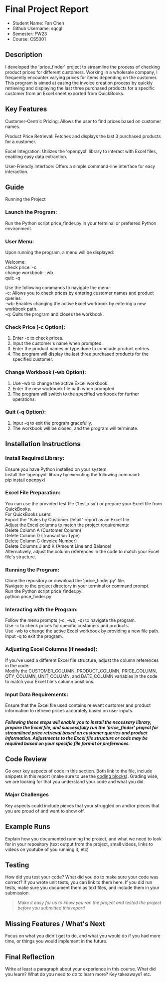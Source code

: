 # Final Project Report

* Student Name: Fan Chen
* Github Username: sqcgl
* Semester: FW23
* Course: CS5001



## Description 
I developed the 'price_finder' project to streamline the process of checking product prices for different customers. Working in a wholesale company, I frequently encounter varying prices for items depending on the customer. This program is aimed at easing the invoice creation process by quickly retrieving and displaying the last three purchased products for a specific customer from an Excel sheet exported from QuickBooks.


## Key Features
Customer-Centric Pricing: Allows the user to find prices based on customer names.<br>

Product Price Retrieval: Fetches and displays the last 3 purchased products for a customer.<br>

Excel Integration: Utilizes the 'openpyxl' library to interact with Excel files, enabling easy data extraction.<br>

User-Friendly Interface: Offers a simple command-line interface for easy interaction.

## Guide
Running the Project

### Launch the Program:
  Run the Python script price_finder.py in your terminal or preferred Python environment.

### User Menu:
Upon running the program, a menu will be displayed:<br>

Welcome:<br>
check price: -c<br>
change workbook: -wb<br>
quit: -q<br>

Use the following commands to navigate the menu:<br>
-c: Allows you to check prices by entering customer names and product queries.<br>
-wb: Enables changing the active Excel workbook by entering a new workbook path.<br>
-q: Quits the program and closes the workbook.<br>

### Check Price (-c Option):
1. Enter -c to check prices.<br>
2. Input the customer's name when prompted.<br>
3. Enter the product names or type done to conclude product entries.<br>
4. The program will display the last three purchased products for the specified customer.<br>

### Change Workbook (-wb Option):
1. Use -wb to change the active Excel workbook.<br>
2. Enter the new workbook file path when prompted.<br>
3. The program will switch to the specified workbook for further operations.<br>

### Quit (-q Option):
1. Input -q to exit the program gracefully.<br>
2. The workbook will be closed, and the program will terminate.<br>

## Installation Instructions
### Install Required Library:
Ensure you have Python installed on your system.<br>
Install the 'openpyxl' library by executing the following command:<br>
  pip install openpyxl<br>

### Excel File Preparation:
You can use the provided test file ('test.xlsx') or prepare your Excel file from QuickBooks.<br>
For QuickBooks users:<br>
Export the "Sales by Customer Detail" report as an Excel file.<br>
Adjust the Excel columns to match the project requirements:<br>
  Delete Column A (Customer Column)<br>
  Delete Column D (Transaction Type)<br>
  Delete Column C (Invoice Number)<br>
  Delete Columns J and K (Amount Line and Balance)<br>
  Alternatively, adjust the column references in the code to match your Excel file's structure.<br>

### Running the Program:
Clone the repository or download the 'price_finder.py' file.<br>
Navigate to the project directory in your terminal or command prompt.<br>
Run the Python script price_finder.py:<br>
python price_finder.py<br>

### Interacting with the Program:
Follow the menu prompts (-c, -wb, -q) to navigate the program.<br>
Use -c to check prices for specific customers and products.<br>
Use -wb to change the active Excel workbook by providing a new file path.<br>
Input -q to exit the program.<br>

### Adjusting Excel Columns (if needed):
If you've used a different Excel file structure, adjust the column references in the code:<br>
Modify the CUSTOMER_COLUMN, PRODUCT_COLUMN, PRICE_COLUMN, QTY_COLUMN, UNIT_COLUMN, and DATE_COLUMN variables in the code to match your Excel file's column positions.<br>

### Input Data Requirements:
Ensure that the Excel file used contains relevant customer and product information to retrieve prices accurately based on user inputs.<br>

##### Following these steps will enable you to install the necessary library, prepare the Excel file, and successfully run the 'price_finder' project for streamlined price retrieval based on customer queries and product information. Adjustments to the Excel file structure or code may be required based on your specific file format or preferences.

## Code Review
Go over key aspects of code in this section. Both link to the file, include snippets in this report (make sure to use the [coding blocks](https://github.com/adam-p/markdown-here/wiki/Markdown-Cheatsheet#code)).  Grading wise, we are looking for that you understand your code and what you did. 

### Major Challenges
Key aspects could include pieces that your struggled on and/or pieces that you are proud of and want to show off.


## Example Runs
Explain how you documented running the project, and what we need to look for in your repository (text output from the project, small videos, links to videos on youtube of you running it, etc)

## Testing
How did you test your code? What did you do to make sure your code was correct? If you wrote unit tests, you can link to them here. If you did run tests, make sure you document them as text files, and include them in your submission. 

> _Make it easy for us to know you *ran the project* and *tested the project* before you submitted this report!_


## Missing Features / What's Next
Focus on what you didn't get to do, and what you would do if you had more time, or things you would implement in the future. 

## Final Reflection
Write at least a paragraph about your experience in this course. What did you learn? What do you need to do to learn more? Key takeaways? etc.
